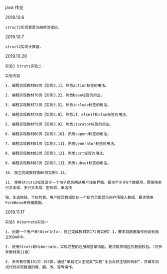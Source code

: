 java 作业  

2019.10.6

    struct2实现登录注册修改密码,

2019.10.7
    
    struct2实现计算器.

2019.10.20  

    实验3 Struts实验二

    实验内容

    1. 编程实现教材68页【实例3.1】，熟悉action标签的用法。

    2. 编程实现教材70页【实例3.2】，熟悉bean标签的用法。

    3. 编程实现教材73页【实例3.5】，熟悉include标签的用法。

    4. 编程实现教材78页【实例3.8】，熟悉if、elseif和else标签的用法。

    5. 编程实现教材79页【实例3.9】，熟悉iterator标签的用法。

    6. 编程实现教材80页【实例3.10】，熟悉append标签的用法。

    7. 编程实现教材81页【实例3.11】，熟悉generator标签的用法。

    8. 编程实现教材82页【实例3.12】，熟悉sort标签的用法。

    9. 编程实现教材83页【实例3.13】，熟悉subset标签的用法。

    10. 独立完成教材第86页实例3.14。

    11. 使用Struts2标签设计一个电子商务网站用户注册界面，要求不少于8个数据项，需使用单行文本框、多行文本框、密码框、单选按
    
    钮、复选按钮、下拉列表，用户提交数据后在一个新的页面显示用户所输入数据，要求使用FormBean来传输数据。

2019.11.17  

    实验5 Hibernate实验一

    1. 创建一个用户表(UserInfo)，独立完成教材第172页实例7.1，要求将数据操作封装到独立的DAO中。

	2. 使用Struts和Hibernate，实现完整的注册和登录功能，要求提供相应的数据校验。（可参考教材第11章）

    3. 参考教材第191页-193页，通过“单独定义主键类”实现“复合自然主键的映射”，并编写测试代码实现数据的增、删、改、查等操作。
